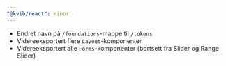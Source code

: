 ```yaml
---
"@kvib/react": minor
---
```


- Endret navn på `/foundations`-mappe til `/tokens`
- Videreeksportert flere `Layout`-komponenter
- Videreeksportert alle `Forms`-komponenter (bortsett fra Slider og Range Slider)
